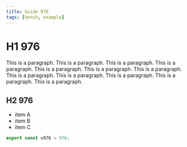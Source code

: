 ```yaml
---
title: Guide 976
tags: [bench, example]
---
```


# H1 976

This is a paragraph. This is a paragraph. This is a paragraph. This is a paragraph. This is a paragraph. This is a paragraph. This is a paragraph. This is a paragraph. This is a paragraph. This is a paragraph. This is a paragraph. This is a paragraph. 

## H2 976

- item A
- item B
- item C

```ts
export const v976 = 976;
```